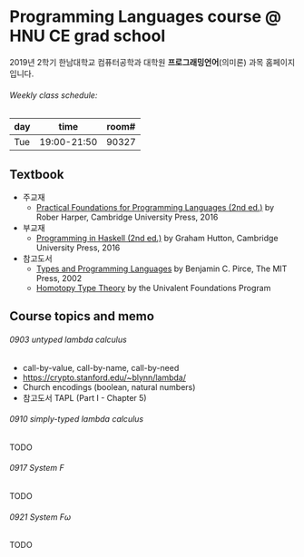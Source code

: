 # Programming Languages course @ HNU CE grad school
2019년 2학기 한남대학교 컴퓨터공학과 대학원 **프로그래밍언어**(의미론) 과목 홈페이지입니다.

###### Weekly class schedule:
| day |   time      | room#  |
|-----|-------------|--------|
| Tue | 19:00-21:50 | 90327  |

<!-- [Hi-Class 과목 페이지로 바로가기](https://hiclass.hannam.ac.kr/courses/9273) -->

## Textbook
* 주교재
    - [Practical Foundations for Programming Languages (2nd ed.)](https://www.cs.cmu.edu/~rwh/pfpl/) by Rober Harper, Cambridge University Press, 2016
* 부교재
    - [Programming in Haskell (2nd ed.)](http://www.cs.nott.ac.uk/~pszgmh/pih.html) by Graham Hutton, Cambridge University Press, 2016
* 참고도서
    - [Types and Programming Languages](https://www.cis.upenn.edu/~bcpierce/tapl/) by Benjamin C. Pirce, The MIT Press, 2002
    - [Homotopy Type Theory](https://homotopytypetheory.org/book/) by the Univalent Foundations Program

## Course topics and memo

###### 0903 untyped lambda calculus
 * call-by-value, call-by-name, call-by-need
 * https://crypto.stanford.edu/~blynn/lambda/
 * Church encodings (boolean, natural numbers)
 * 참고도서 TAPL (Part I - Chapter 5)

###### 0910 simply-typed lambda calculus
TODO

###### 0917 System F
TODO

###### 0921 System Fω
TODO
